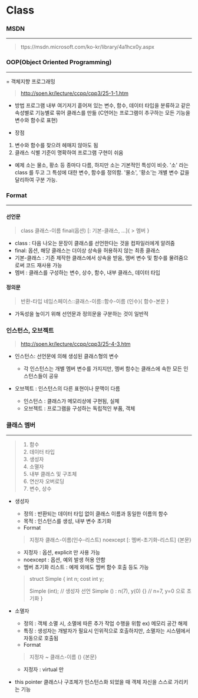 Class
======
### MSDN
-----------------------------------------------------------
> ttps://msdn.microsoft.com/ko-kr/library/4a1hcx0y.aspx

### OOP(Object Oriented Programming)
---------------------------------------------------------
= 객체지향 프로그래밍
>http://soen.kr/lecture/ccpp/cpp3/25-1-1.htm

- 방법
프로그램 내부 여기저기 흩어져 있는 변수, 함수, 데이터 타입을 분류하고 같은 속성별로 기능별로 묶어 클래스를 만듦
(C언어는 프로그램이 추구하는 모든 기능을 변수와 함수로 표현)

- 장점
1. 변수와 함수를 찾으려 헤매지 않아도 됨
2.  클래스 식별 기준이 명확하여 프로그램 구현이 쉬움

- 예제
소는 물소, 황소 등 종마다 다름, 하지만 소는 기본적인 특성이 비슷.
'소' 라는 class 를 두고 그 특성에 대한 변수, 함수를 정의함. '물소', '황소'는 개별 변수 값을 달리하여 구분 가능.

###  Format
-------------------------------------------------
#### 선언문

> class 클래스-이름 final(옵션) [: 기본-클래스, ...]{
	>  멤버
> }

- class : 다음 나오는 문장이 클래스를 선언한다는 것을 컴파일러에게 알려줌
- final: 옵션, 해당 클래스는 더이상 상속을 허용하지 않는 최종 클래스
- 기본-클래스 : 기존 제작한 클래스에서 상속을 받음, 멤버 변수 및 함수를 물려줌으로써 코드 재사용 가능
- 멤버 : 클래스를 구성하는 변수, 상수, 함수, 내부 클래스, 데이터 타입

#### 정의문
> 반환-타입 네임스페이스::클래스-이름::함수-이름 (인수){
> 함수-본문
>}

- 가독성을 높이기 위해 선언문과 정의문을 구분하는 것이 일반적

### 인스턴스, 오브젝트
> http://soen.kr/lecture/ccpp/cpp3/25-4-3.htm

- 인스턴스: 선언문에 의해 생성된 클래스형의 변수
   - 각 인스턴스는 개별 멤버 변수를 가지지만, 멤버 함수는 클래스에 속한 모든 인스턴스들이 공유
   
- 오브젝트 : 인스턴스의 다른 표현이나 문맥이 다름
  - 인스턴스 : 클래스가 메모리상에 구현됨, 실체
  - 오브젝트 : 프로그램을 구성하는 독립적인 부품, 객체

### 클래스 멤버
-----------------------------
> 1. 함수
> 2. 데이터 타입
> 3. 생성자
> 4. 소멸자
> 5. 내부 클래스 및 구조체
> 6. 연산자 오버로딩
> 7. 변수, 상수

- 생성자
	* 정의 : 반환되는 데이터 타입 없이 클래스 이름과 동일한 이름의 함수
	* 목적 : 인스턴스를 생성, 내부 변수 초기화
	* Format
	> 지정자 클래스-이름(인수-리스트) noexcept [: 멤버-초기화-리스트] {본문}

     - 지정자 :  옵션, explicit 만 사용 가능
     - noexcept : 옵션, 예외 발생 허용 안함
     - 멤버 초기화 리스트 : 예제 외에도 멤버 함수 호출 등도 가능
     
     > struct Simple {
     >   int n;
     >   cost int y;
     >   
     >   Simple (int); // 생성자 선언
     >  Simple () : n(7), y(0) {} // n=7, y=0 으로 초기화
     > }

- 소멸자
  * 정의 : 객체 소멸 시, 소멸에 따른 추가 작업 수행을 위함 ex) 메모리 공간 해제
  * 특징 : 생성자는 개발자가 필요시 인위적으로 호출하지만, 소멸자는 시스템에서 자동으로 호출됨
  * Format
  > 지정자 ~ 클래스-이름 () {본문}
  
     * 지정자 : virtual 만 

- this pointer
  클래스나 구조체가 인스턴스화 되었을 때 객체 자신을 스스로 가리키는 기능

